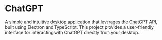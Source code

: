 # ChatGPT
A simple and intuitive desktop application that leverages the ChatGPT API, built using Electron and TypeScript. This project provides a user-friendly interface for interacting with ChatGPT directly from your desktop.
